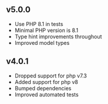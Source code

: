 ## v5.0.0
* Use PHP 8.1 in tests
* Minimal PHP version is 8.1
* Type hint improvements throughout
* Improved model types

## v4.0.1
* Dropped support for php v7.3
* Added support for php v8
* Bumped dependencies
* Improved automated tests
